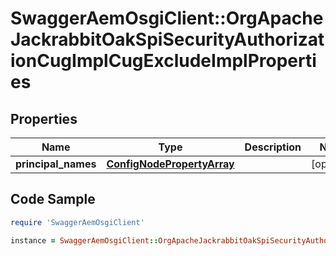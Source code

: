 # SwaggerAemOsgiClient::OrgApacheJackrabbitOakSpiSecurityAuthorizationCugImplCugExcludeImplProperties

## Properties

Name | Type | Description | Notes
------------ | ------------- | ------------- | -------------
**principal_names** | [**ConfigNodePropertyArray**](ConfigNodePropertyArray.md) |  | [optional] 

## Code Sample

```ruby
require 'SwaggerAemOsgiClient'

instance = SwaggerAemOsgiClient::OrgApacheJackrabbitOakSpiSecurityAuthorizationCugImplCugExcludeImplProperties.new(principal_names: null)
```



